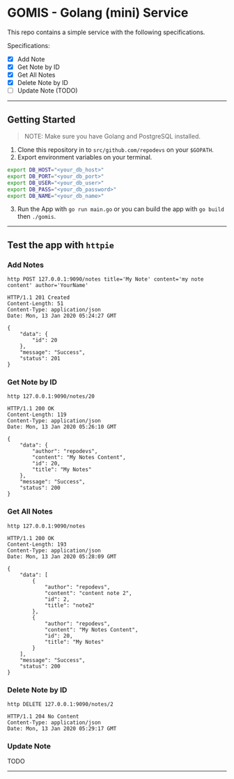 # GOMIS - Golang (mini) Service

This repo contains a simple service with the following specifications.

Specifications:   
- [x] Add Note
- [x] Get Note by ID
- [x] Get All Notes
- [x] Delete Note by ID
- [ ] Update Note (TODO)

---

## Getting Started
> NOTE: Make sure you have Golang and PostgreSQL installed.

1. Clone this repository in to `src/github.com/repodevs` on your `$GOPATH`.
2. Export environment variables on your terminal.
```sh
export DB_HOST="<your_db_host>"
export DB_PORT="<your_db_port>"
export DB_USER="<your_db_user>"
export DB_PASS="<your_db_password>"
export DB_NAME="<your_db_name>"
``` 
3. Run the App with `go run main.go` or you can build the app with `go build` then `./gomis`.


---

## Test the app with `httpie`

### Add Notes
`http POST 127.0.0.1:9090/notes title='My Note' content='my note content' author='YourName'`

```
HTTP/1.1 201 Created
Content-Length: 51
Content-Type: application/json
Date: Mon, 13 Jan 2020 05:24:27 GMT

{
    "data": {
        "id": 20
    },
    "message": "Success",
    "status": 201
}
```

### Get Note by ID
`http 127.0.0.1:9090/notes/20`

```
HTTP/1.1 200 OK
Content-Length: 119
Content-Type: application/json
Date: Mon, 13 Jan 2020 05:26:10 GMT

{
    "data": {
        "author": "repodevs",
        "content": "My Notes Content",
        "id": 20,
        "title": "My Notes"
    },
    "message": "Success",
    "status": 200
}

```

### Get All Notes
`http 127.0.0.1:9090/notes`

```
HTTP/1.1 200 OK
Content-Length: 193
Content-Type: application/json
Date: Mon, 13 Jan 2020 05:28:09 GMT

{
    "data": [
        {
            "author": "repodevs",
            "content": "content note 2",
            "id": 2,
            "title": "note2"
        },
        {
            "author": "repodevs",
            "content": "My Notes Content",
            "id": 20,
            "title": "My Notes"
        }
    ],
    "message": "Success",
    "status": 200
}
```

### Delete Note by ID
`http DELETE 127.0.0.1:9090/notes/2`

```
HTTP/1.1 204 No Content
Content-Type: application/json
Date: Mon, 13 Jan 2020 05:29:17 GMT

```

### Update Note
TODO

---

